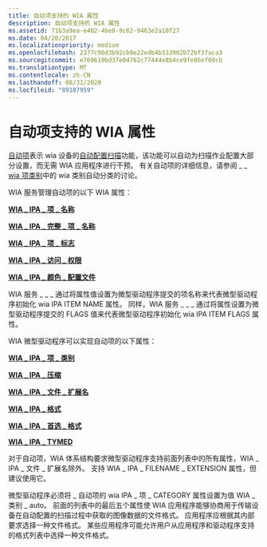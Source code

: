 ```yaml
---
title: 自动项支持的 WIA 属性
description: 自动项支持的 WIA 属性
ms.assetid: 71b3a9ea-e402-4be8-9c62-9463e2a10f27
ms.date: 04/20/2017
ms.localizationpriority: medium
ms.openlocfilehash: 2377c96d3b92cb8e22edb4b333902b72bf3faca3
ms.sourcegitcommit: e769619bd37e04762c77444e8b4ce9fe86ef09cb
ms.translationtype: MT
ms.contentlocale: zh-CN
ms.lasthandoff: 08/31/2020
ms.locfileid: "89187959"
---
```

# <a name="wia-properties-supported-by-an-auto-item"></a>自动项支持的 WIA 属性


[自动项](auto-item.md)表示 wia 设备的[自动配置扫描](auto-configured-scanning.md)功能，该功能可以自动为扫描作业配置大部分设置，而无需 WIA 应用程序进行干预。 有关自动项的详细信息，请参阅 \_ \_ [wia 项类别](wia-item-categories.md)中的 wia 类别自动分类的讨论。

WIA 服务管理自动项的以下 WIA 属性：

[**WIA \_ IPA \_ 项 \_ 名称**](./wia-ipa-item-name.md)

[**WIA \_ IPA \_ 完整 \_ 项 \_ 名称**](./wia-ipa-full-item-name.md)

[**WIA \_ IPA \_ 项 \_ 标志**](./wia-ipa-item-flags.md)

[**WIA \_ IPA \_ 访问 \_ 权限**](./wia-ipa-access-rights.md)

[**WIA \_ IPA \_ 颜色 \_ 配置文件**](./wia-ipa-color-profile.md)

WIA 服务 \_ \_ \_ 通过将属性值设置为微型驱动程序提交的项名称来代表微型驱动程序初始化 wia IPA ITEM NAME 属性。 同样，WIA 服务 \_ \_ \_ 通过将属性设置为微型驱动程序提交的 FLAGS 值来代表微型驱动程序初始化 wia IPA ITEM FLAGS 属性。

WIA 微型驱动程序可以实现自动项的以下属性：

[**WIA \_ IPA \_ 项 \_ 类别**](./wia-ipa-item-category.md)

[**WIA \_ IPA \_ 压缩**](./wia-ipa-compression.md)

[**WIA \_ IPA \_ 文件 \_ 扩展名**](./wia-ipa-filename-extension.md)

[**WIA \_ IPA \_ 格式**](./wia-ipa-format.md)

[**WIA \_ IPA \_ 首选 \_ 格式**](./wia-ipa-preferred-format.md)

[**WIA \_ IPA \_ TYMED**](./wia-ipa-tymed.md)

对于自动项，WIA 体系结构要求微型驱动程序支持前面列表中的所有属性，WIA \_ IPA \_ 文件 \_ 扩展名除外。 支持 WIA \_ IPA \_ FILENAME \_ EXTENSION 属性，但建议使用它。

微型驱动程序必须将 \_ 自动项的 wia IPA \_ 项 \_ CATEGORY 属性设置为值 WIA \_ 类别 \_ auto。 前面的列表中的最后五个属性使 WIA 应用程序能够协商用于传输设备在自动配置的扫描过程中获取的图像数据的文件格式。 应用程序应根据其内部要求选择一种文件格式。 某些应用程序可能允许用户从应用程序和驱动程序支持的格式列表中选择一种文件格式。

 


